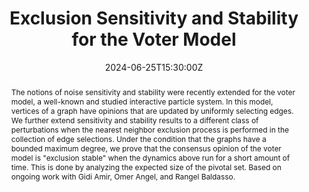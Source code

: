 ---
reading_time: false
show_date: false
share: false
title: Exclusion Sensitivity and Stability for the Voter Model


event: Probability seminar
event_url: https://www-fourier.ujf-grenoble.fr/?q=fr/content/daniel-de-la-riva

location: Institut Fourier - Grenoble

summary: We consider the Voter Model where the clock rings perform the exclusion process.
abstract: 'The notions of noise sensitivity and stability were recently extended for the voter model, a well-known and studied interactive particle system. In this model, vertices of a graph have opinions that are updated by uniformly selecting edges. We further extend sensitivity and stability results to a different class of perturbations when the nearest neighbor exclusion process is performed in the collection of edge selections. Under the condition that the graphs have a bounded maximum degree, we prove that the consensus opinion of the voter model is "exclusion stable" when the dynamics above run for a short amount of time. This is done by analyzing the expected size of the pivotal set. Based on ongoing work with Gidi Amir, Omer Angel, and Rangel Baldasso.'

# Talk start and end times.
#   End time can optionally be hidden by prefixing the line with `#`.
date: '2024-06-25T15:30:00Z'
date_end: '2024-06-25T16:30:00Z'
all_day: false


authors:
  - admin

tags: []

# Is this a featured talk? (true/false)
featured: false
---